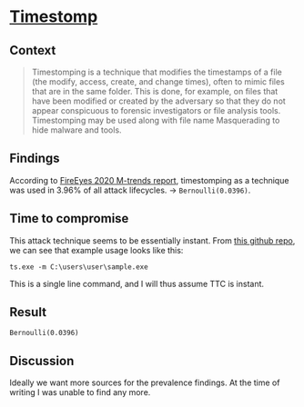 # [Timestomp](https://attack.mitre.org/techniques/T1099/)

## Context
>Timestomping is a technique that modifies the timestamps of a file (the modify, access, create, and change times), often to mimic files that are in the same folder. This is done, for example, on files that have been modified or created by the adversary so that they do not appear conspicuous to forensic investigators or file analysis tools. Timestomping may be used along with file name Masquerading to hide malware and tools.

## Findings
According to [FireEyes 2020 M-trends report](https://www.fireeye.com/current-threats/annual-threat-report/mtrends.html), timestomping as a technique was used in 3.96% of all attack lifecycles. -> ```Bernoulli(0.0396)```. 

## Time to compromise
This attack technique seems to be essentially instant. From [this github repo](https://github.com/jackson5sec/timestomp), we can see that example usage looks like this:

```
ts.exe -m C:\users\user\sample.exe
```

This is a single line command, and I will thus assume TTC is instant. 

## Result
```Bernoulli(0.0396)```

## Discussion
Ideally we want more sources for the prevalence findings. At the time of writing I was unable to find any more. 